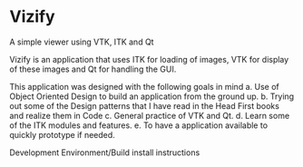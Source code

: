 # Vizify
A simple viewer using VTK, ITK and Qt 

Vizify is an application that uses ITK for loading of images, VTK for display of these images and Qt for handling the GUI.

This application was designed with the following goals in mind
a. Use of Object Oriented Design to build an application from the ground up. 
b. Trying out some of the Design patterns that I have read in the Head First books and realize them in Code
c. General practice of VTK and Qt.
d. Learn some of the ITK modules and features.
e. To have a application available to quickly prototype if needed.


Development Environment/Build install instructions


